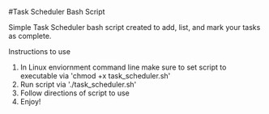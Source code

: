 #Task Scheduler Bash Script

Simple Task Scheduler bash script created to add, list, and mark your tasks as complete. 

Instructions to use
1. In Linux enviornment command line make sure to set script to executable via 'chmod +x task_scheduler.sh'
2. Run script via './task_scheduler.sh'
3. Follow directions of script to use
4. Enjoy!
